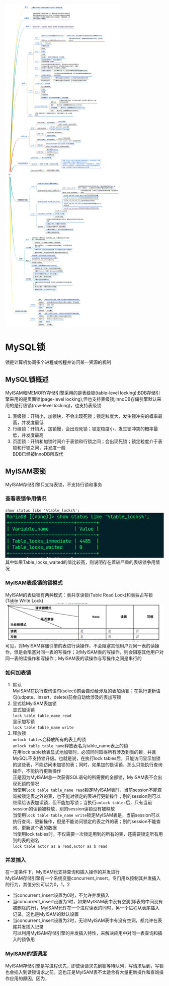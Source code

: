 ![title](https://raw.githubusercontent.com/liujinxi931204/image/master/gitnote/2020/06/17/1592384728792-1592384729092.png)  
# MySQL锁  
锁是计算机协调多个进程或线程并访问某一资源的机制  
## MySQL锁概述  
MyISAM和MEMORY存储引擎采用的是表级锁(table-level locking);BDB存储引擎采用的是页面锁(page-level locking),但也支持表级锁;InnoDB存储引擎默认采用的是行级锁(row-level locking)，也支持表级锁  
1. 表级锁：开销小，加锁快，不会出现死锁；锁定粒度大，发生锁冲突的概率最高，并发度最低  
2. 行级锁：开销大，加锁慢，会出现死锁；锁定粒度小，发生锁冲突的概率最低，并发度最高  
3. 页面锁：开销和加锁时间介于表锁和行锁之间；会出现死锁；锁定粒度介于表锁和行锁之间，并发度一般  
BDB已经被InnoDB所取代  
## MyISAM表锁  
MyISAM存储引擎只支持表锁，不支持行锁和事务  
### 查看表锁争用情况  
`show status like '%table_locks%';`  
![title](https://raw.githubusercontent.com/liujinxi931204/image/master/gitnote/2020/08/26/1598429010951-1598429011016.png)  
其中如果Table_locks_waited的值比较高，则说明存在着较严重的表级锁争用情况  
### MyISAM表级锁的锁模式  
MyISAM的表级锁有两种模式：表共享读锁(Table Read Lock)和表独占写锁(Table Write Lock)  
![title](https://raw.githubusercontent.com/liujinxi931204/image/master/gitnote/2020/08/26/1598429287349-1598429287351.png)  
可见，对MyISAM存储引擎的表进行读操作，不会阻塞其他用户对同一表的读操作，但是会阻塞对同一表的写操作；对MyISAM表的写操作，则会阻塞其他用户对同一表的读操作和写操作；MyISAM表的读操作与写操作之间是串行的    
### 如何加表锁
1. 默认  
MyISAM在执行查询语句(select)前会自动给涉及的表加读锁；在执行更新语句(udpate、insert、delete)前会自动给涉及的表加写锁  
2. 显式给MyISAM表加锁  
显式加读锁  
`lock table table_name read`  
显示加写锁  
`lock table table_name write`  
3. 释放锁  
`unlock tables`会释放所有的表上的锁  
`unlock table table_name`释放表名为table_name表上的锁  
在用lock table给表显式地加锁时，必须同时取得所有涉及到表的锁，并且MySQL不支持锁升级。也就是说，在执行lock tables后，只能访问显示加锁的这些表，不能访问未加锁的表；同时，如果加的是读锁，那么只能执行查询操作，不能执行更新操作  
正是因为MyISAM总一次获得SQL语句的所需要的全部锁，MyISAM表不会出现死锁的情况  
当使用`lock table table_name read`锁定MyISAM表时，当前session不能查询被锁定表之外的表，也不能对锁定的表进行更新操作；别的session则可以继续给该表加读锁，但不能加写锁；当执行`unlock tables`后，只有当前session的读锁被释放，别的session读锁没有被释放  
当使用`lock table table_name write`锁定MyISAM表是，当前session可以执行查询、更新操作，但是不能访问锁定的表之外的表；别的session不能查询、更新这个表的数据  
当使用lock tables时，不仅需要一次锁定用到的所有的表，还需要锁定所有用到的表的别名  
`lock table actor as a read,actor as b read`  
### 并发插入  
在一定条件下，MyISAM也支持查询和插入操作的并发进行  
MyISAM存储引擎有一个系统变量concurrent_insert，专门用以控制其并发插入的行为，其值分别可以为0，1，2
+ 当concurrent_insert设置为0时，不允许并发插入  
+ 当concurrent_insert设置为1时，如果MyISAM表中没有空洞(即表的中间没有被删除的行)，MyISAM允许在一个进程读表的同时，另一个进程从表尾插入记录。这也是MyISAM的默认设置  
+ 当concurrent_insert设置为2时，无论MyISAM表中有没有空洞，都允许在表尾并发插入记录  
可以利用MyISAM存储引擎的并发插入特性，来解决应用中对同一表查询和插入的锁争用  
### MyISAM的锁调度  
MyISAM存储引擎是写进程优先，即使读请求先到锁等待队列，写请求后到，写锁也会插入到读锁请求之前。这也正是MyISAM表不太适合有大量更新操作和查询操作应用的原因，因为，










